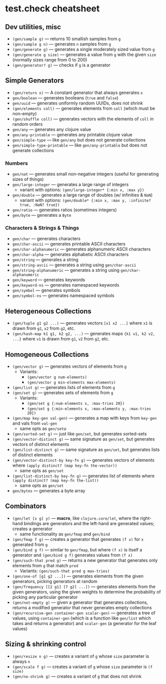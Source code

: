# test.check cheatsheet

## Dev utilities, misc

- `(gen/sample g)` — returns 10 smallish samples from `g`
- `(gen/sample g n)` — generates `n` samples from `g`
- `(gen/generate g)` — generates a single moderately sized value from `g`
- `(gen/generate g size)` — generates a value from `g` with the given
  `size` (normally sizes range from 0 to 200)
- `(gen/generator? g)` — checks if `g` is a generator

## Simple Generators

- `(gen/return x)` — A constant generator that always generates `x`
- `gen/boolean` — generates booleans (`true` and `false`)
- `gen/uuid` — generates uniformly random UUIDs, does not shrink
- `(gen/elements coll)` — generates elements from `coll` (which must be non-empty)
- `(gen/shuffle coll)` — generates vectors with the elements of `coll`
  in random orders
- `gen/any` — generates any clojure value
- `gen/any-printable` — generates any printable clojure value
- `gen/simple-type` — like `gen/any` but does not generate collections
- `gen/simple-type-printable` — like `gen/any-printable` but does not
  generate collections

### Numbers

- `gen/nat` — generates small non-negative integers (useful for generating sizes of things)
- `gen/large-integer` — generates a large range of integers
  - variant with options: `(gen/large-integer* {:min x, :max y})`
- `gen/double` — generates a large range of doubles (w/ infinities & `NaN`)
  - variant with options: `(gen/double* {:min x, :max y, :infinite? true, :NaN? true})`
- `gen/ratio` — generates ratios (sometimes integers)
- `gen/byte` — generates a `Byte`

### Characters & Strings & Things

- `gen/char` — generates characters
- `gen/char-ascii` — generates printable ASCII characters
- `gen/char-alphanumeric` — generates alphanumeric ASCII characters
- `gen/char-alpha` — generates alphabetic ASCII characters
- `gen/string` — generates a string
- `gen/string-ascii` — generates a string using `gen/char-ascii`
- `gen/string-alphanumeric` — generates a string using `gen/char-alphanumeric`
- `gen/keyword` — generates keywords
- `gen/keyword-ns` — generates namespaced keywords
- `gen/symbol` — generates symbols
- `gen/symbol-ns` — generates namespaced symbols

## Heterogeneous Collections

- `(gen/tuple g1 g2 ...)` — generates vectors `[x1 x2 ...]` where `x1`
  is drawn from `g1`, `x2` from `g2`, etc.
- `(gen/hash-map k1 g1, k2 g2, ...)` — generates maps `{k1 v1, k2 v2, ...}`
  where `v1` is drawn from `g1`, `v2` from `g2`, etc.


## Homogeneous Collections

- `(gen/vector g)` — generates vectors of elements from `g`
  - Variants:
    - `(gen/vector g num-elements)`
    - `(gen/vector g min-elements max-elements)`
- `(gen/list g)` — generates lists of elements from `g`
- `(gen/set g)` — generates sets of elements from `g`
  - Variants:
    - `(gen/set g {:num-elements x, :max-tries 20})`
    - `(gen/set g {:min-elements x, :max-elements y, :max-tries 20})`
- `(gen/map key-gen val-gen)` — generates a map with keys from `key-gen`
  and vals from `val-gen`
  - same opts as `gen/set`u
- `(gen/sorted-set g)` — just like `gen/set`, but generates sorted-sets
- `(gen/vector-distinct g)` — same signature as `gen/set`, but generates
  vectors of distinct elements
- `(gen/list-distinct g)` — same signature as `gen/set`, but generates
  lists of distinct elements
- `(gen/vector-distinct-by key-fn g)` — generates vectors of elements
  where `(apply distinct? (map key-fn the-vector))`
  - same opts as `gen/set`
- `(gen/list-distinct-by key-fn g)` — generates list of elements
  where `(apply distinct? (map key-fn the-list))`
  - same opts as `gen/set`
- `gen/bytes` — generates a byte array

## Combinators

- `(gen/let [x g] y)` — **macro**, like `clojure.core/let`, where
  the right-hand bindings are generators and the left-hand are
  generated values; creates a generator
  - same functionality as `gen/fmap` and `gen/bind`
- `(gen/fmap f g)` — creates a generator that generates `(f x)` for
  `x` generated from `g`
- `(gen/bind g f)` — similar to `gen/fmap`, but where `(f x)` is itself
  a generator and `(gen/bind g f)` generates values from `(f x)`
- `(gen/such-that pred g)` — returns a new generator that generates
  only elements from `g` that match `pred`
  - Variants: `(gen/such-that pred g max-tries)`
- `(gen/one-of [g1 g2 ...])` — generates elements from the given
  generators, picking generators at random
- `(gen/frequency [[2 g1] [7 g2] ...])` — generates elements from the
  given generators, using the given weights to determine the
  probability of picking any particular generator
- `(gen/not-empty g)` — given a generator that generates collections,
  returns a modified generator that never generates empty collections
- `(gen/recursive-gen container-gen scalar-gen)` — generates a tree of
  values, using `container-gen` (which is a function like `gen/list`
  which takes and returns a generator) and `scalar-gen` (a generator
  for the leaf values)

## Sizing & shrinking control

- `(gen/resize n g)` — creates a variant of `g` whose `size` parameter
  is always `n`
- `(gen/scale f g)` — creates a variant of `g` whose `size` parameter
  is `(f size)`
- `(gen/no-shrink g)` — creates a variant of `g` that does not shrink
